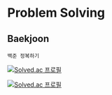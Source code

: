 # Problem Solving

## Baekjoon
`백준 정복하기`

[![Solved.ac
프로필](http://mazassumnida.wtf/api/mini/generate_badge?boj=ykdy3951)](https://solved.ac/ykdy3951)

[![Solved.ac
프로필](http://mazassumnida.wtf/api/v2/generate_badge?boj=ykdy3951)](https://solved.ac/ykdy3951)
